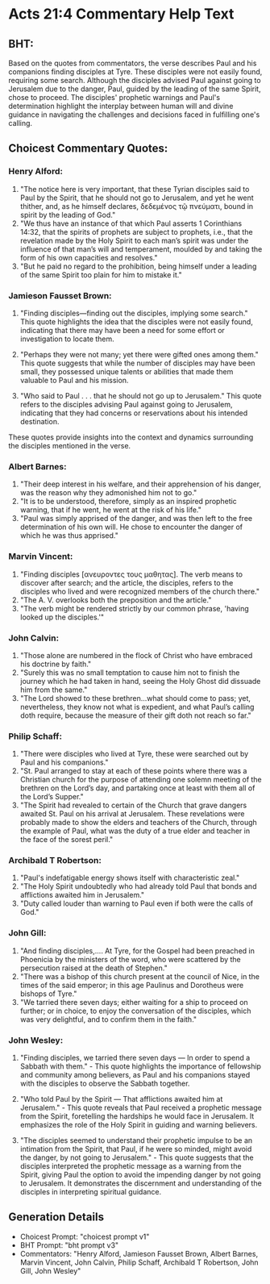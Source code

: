 # Acts 21:4 Commentary Help Text

## BHT:
Based on the quotes from commentators, the verse describes Paul and his companions finding disciples at Tyre. These disciples were not easily found, requiring some search. Although the disciples advised Paul against going to Jerusalem due to the danger, Paul, guided by the leading of the same Spirit, chose to proceed. The disciples' prophetic warnings and Paul's determination highlight the interplay between human will and divine guidance in navigating the challenges and decisions faced in fulfilling one's calling.

## Choicest Commentary Quotes:
### Henry Alford:
1. "The notice here is very important, that these Tyrian disciples said to Paul by the Spirit, that he should not go to Jerusalem, and yet he went thither, and, as he himself declares, δεδεμένος τῷ πνεύματι, bound in spirit by the leading of God." 
2. "We thus have an instance of that which Paul asserts 1 Corinthians 14:32, that the spirits of prophets are subject to prophets, i.e., that the revelation made by the Holy Spirit to each man’s spirit was under the influence of that man’s will and temperament, moulded by and taking the form of his own capacities and resolves." 
3. "But he paid no regard to the prohibition, being himself under a leading of the same Spirit too plain for him to mistake it."

### Jamieson Fausset Brown:
1. "Finding disciples—finding out the disciples, implying some search." This quote highlights the idea that the disciples were not easily found, indicating that there may have been a need for some effort or investigation to locate them.

2. "Perhaps they were not many; yet there were gifted ones among them." This quote suggests that while the number of disciples may have been small, they possessed unique talents or abilities that made them valuable to Paul and his mission.

3. "Who said to Paul . . . that he should not go up to Jerusalem." This quote refers to the disciples advising Paul against going to Jerusalem, indicating that they had concerns or reservations about his intended destination.

These quotes provide insights into the context and dynamics surrounding the disciples mentioned in the verse.

### Albert Barnes:
1. "Their deep interest in his welfare, and their apprehension of his danger, was the reason why they admonished him not to go."
2. "It is to be understood, therefore, simply as an inspired prophetic warning, that if he went, he went at the risk of his life."
3. "Paul was simply apprised of the danger, and was then left to the free determination of his own will. He chose to encounter the danger of which he was thus apprised."

### Marvin Vincent:
1. "Finding disciples [ανευροντες τους μαθητας]. The verb means to discover after search; and the article, the disciples, refers to the disciples who lived and were recognized members of the church there."
2. "The A. V. overlooks both the preposition and the article."
3. "The verb might be rendered strictly by our common phrase, 'having looked up the disciples.'"

### John Calvin:
1. "Those alone are numbered in the flock of Christ who have embraced his doctrine by faith."
2. "Surely this was no small temptation to cause him not to finish the journey which he had taken in hand, seeing the Holy Ghost did dissuade him from the same."
3. "The Lord showed to these brethren...what should come to pass; yet, nevertheless, they know not what is expedient, and what Paul’s calling doth require, because the measure of their gift doth not reach so far."

### Philip Schaff:
1. "There were disciples who lived at Tyre, these were searched out by Paul and his companions."
2. "St. Paul arranged to stay at each of these points where there was a Christian church for the purpose of attending one solemn meeting of the brethren on the Lord’s day, and partaking once at least with them all of the Lord’s Supper."
3. "The Spirit had revealed to certain of the Church that grave dangers awaited St. Paul on his arrival at Jerusalem. These revelations were probably made to show the elders and teachers of the Church, through the example of Paul, what was the duty of a true elder and teacher in the face of the sorest peril."

### Archibald T Robertson:
1. "Paul's indefatigable energy shows itself with characteristic zeal." 
2. "The Holy Spirit undoubtedly who had already told Paul that bonds and afflictions awaited him in Jerusalem." 
3. "Duty called louder than warning to Paul even if both were the calls of God."

### John Gill:
1. "And finding disciples,.... At Tyre, for the Gospel had been preached in Phoenicia by the ministers of the word, who were scattered by the persecution raised at the death of Stephen."
2. "There was a bishop of this church present at the council of Nice, in the times of the said emperor; in this age Paulinus and Dorotheus were bishops of Tyre."
3. "We tarried there seven days; either waiting for a ship to proceed on further; or in choice, to enjoy the conversation of the disciples, which was very delightful, and to confirm them in the faith."

### John Wesley:
1. "Finding disciples, we tarried there seven days — ln order to spend a Sabbath with them." - This quote highlights the importance of fellowship and community among believers, as Paul and his companions stayed with the disciples to observe the Sabbath together.

2. "Who told Paul by the Spirit — That afflictions awaited him at Jerusalem." - This quote reveals that Paul received a prophetic message from the Spirit, foretelling the hardships he would face in Jerusalem. It emphasizes the role of the Holy Spirit in guiding and warning believers.

3. "The disciples seemed to understand their prophetic impulse to be an intimation from the Spirit, that Paul, if he were so minded, might avoid the danger, by not going to Jerusalem." - This quote suggests that the disciples interpreted the prophetic message as a warning from the Spirit, giving Paul the option to avoid the impending danger by not going to Jerusalem. It demonstrates the discernment and understanding of the disciples in interpreting spiritual guidance.


## Generation Details
- Choicest Prompt: "choicest prompt v1"
- BHT Prompt: "bht prompt v3"
- Commentators: "Henry Alford, Jamieson Fausset Brown, Albert Barnes, Marvin Vincent, John Calvin, Philip Schaff, Archibald T Robertson, John Gill, John Wesley"
